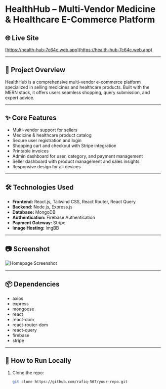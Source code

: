 # HealthHub – Multi-Vendor Medicine & Healthcare E-Commerce Platform

## 🌐 Live Site
[https://health-hub-7c64c.web.app](https://health-hub-7c64c.web.app)

---

## 📌 Project Overview
HealthHub is a comprehensive multi-vendor e-commerce platform specialized in selling medicines and healthcare products. Built with the MERN stack, it offers users seamless shopping, query submission, and expert advice.

---

## ✨ Core Features
- Multi-vendor support for sellers  
- Medicine & healthcare product catalog  
- Secure user registration and login  
- Shopping cart and checkout with Stripe integration  
- Printable invoices  
- Admin dashboard for user, category, and payment management  
- Seller dashboard with product management and sales insights  
- Responsive design for all devices  

---

## 🛠 Technologies Used
- **Frontend:** React.js, Tailwind CSS, React Router, React Query  
- **Backend:** Node.js, Express.js  
- **Database:** MongoDB  
- **Authentication:** Firebase Authentication  
- **Payment Gateway:** Stripe  
- **Image Hosting:** ImgBB  

---

## 📷 Screenshot
![Homepage Screenshot](https://i.ibb.co/7xp366nY/s1.jpg)

---

## 📦 Dependencies
- axios  
- express  
- mongoose  
- react  
- react-dom  
- react-router-dom  
- react-query  
- firebase  
- stripe  

---

## 🚀 How to Run Locally

1. Clone the repo:  
   ```bash
   git clone https://github.com/rafiq-567/your-repo.git
